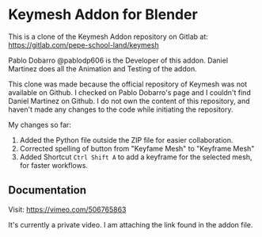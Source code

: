 # Keymesh Addon for Blender

This is a clone of the Keymesh Addon repository on Gitlab at: https://gitlab.com/pepe-school-land/keymesh

Pablo Dobarro @pablodp606 is the Developer of this addon. Daniel Martinez does all the Animation and Testing of the addon.

This clone was made because the official repository of Keymesh was not available on Github. I checked on Pablo Dobarro's page and I couldn't find Daniel Martinez on Github. I do not own the content of this repository, and haven't made any changes to the code while initiating the repository.

My changes so far:
1. Added the Python file outside the ZIP file for easier collaboration.
2. Corrected spelling of button from "Keyfame Mesh" to "Keyframe Mesh"
3. Added Shortcut `Ctrl Shift A` to add a keyframe for the selected mesh, for faster workflows.

## Documentation

Visit: https://vimeo.com/506765863

It's currently a private video. I am attaching the link found in the addon file.